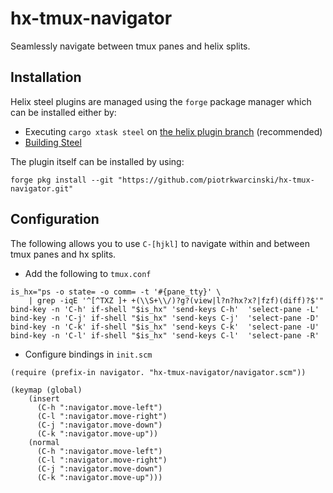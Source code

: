 # hx-tmux-navigator

Seamlessly navigate between tmux panes and helix splits.

## Installation

Helix steel plugins are managed using the `forge` package manager which can be installed either by:
* Executing `cargo xtask steel` on [the helix plugin branch](https://github.com/helix-editor/helix/pull/8675) (recommended)
* [Building Steel](https://github.com/mattwparas/steel?tab=readme-ov-file#full-install)

The plugin itself can be installed by using:
```
forge pkg install --git "https://github.com/piotrkwarcinski/hx-tmux-navigator.git"
```

## Configuration
The following allows you to use `C-[hjkl]` to navigate within and between tmux panes and hx splits.

* Add the following to `tmux.conf`
```
is_hx="ps -o state= -o comm= -t '#{pane_tty}' \
    | grep -iqE '^[^TXZ ]+ +(\\S+\\/)?g?(view|l?n?hx?x?|fzf)(diff)?$'"
bind-key -n 'C-h' if-shell "$is_hx" 'send-keys C-h'  'select-pane -L'
bind-key -n 'C-j' if-shell "$is_hx" 'send-keys C-j'  'select-pane -D'
bind-key -n 'C-k' if-shell "$is_hx" 'send-keys C-k'  'select-pane -U'
bind-key -n 'C-l' if-shell "$is_hx" 'send-keys C-l'  'select-pane -R'
```
* Configure bindings in `init.scm`
```
(require (prefix-in navigator. "hx-tmux-navigator/navigator.scm"))

(keymap (global)
    (insert
      (C-h ":navigator.move-left")
      (C-l ":navigator.move-right")
      (C-j ":navigator.move-down")
      (C-k ":navigator.move-up"))
    (normal
      (C-h ":navigator.move-left")
      (C-l ":navigator.move-right")
      (C-j ":navigator.move-down")
      (C-k ":navigator.move-up")))
```
